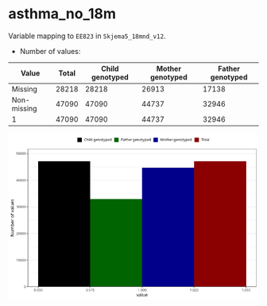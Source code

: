 # asthma_no_18m
Variable mapping to `EE823` in `Skjema5_18mnd_v12`.
- Number of values:

| Value | Total | Child genotyped | Mother genotyped | Father genotyped |
| ----- | ----- | --------------- | ---------------- | ---------------- |
| Missing | 28218 | 28218 | 26913 | 17138 |
| Non-missing | 47090 | 47090 | 44737 | 32946 |
| 1 | 47090 | 47090 | 44737 | 32946 |



![](asthma_no_18m_n.png)



